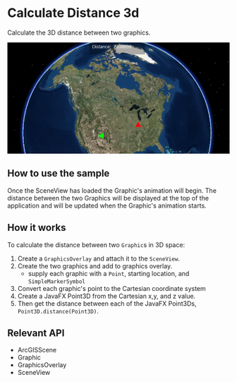 <h1>Calculate Distance 3d</h1>

<p>Calculate the 3D distance between two graphics.</p>

<p><img src="CalculateDistance3d.png"/></p>

<h2>How to use the sample</h2>

<p>Once the SceneView has loaded the Graphic's animation will begin. The distance between the two Graphics will be displayed at the top of the application and will be updated when the Graphic's animation starts. </p>

<h2>How it works</h2>

<p>To calculate the distance between two <code>Graphic</code>s in 3D space:</p>

<ol>
<li>Create a <code>GraphicsOverlay</code> and attach it to the <code>SceneView</code>.</li>
<li>Create the two graphics and add to graphics overlay.
<ul><li>supply each graphic with a <code>Point</code>, starting location, and <code>SimpleMarkerSymbol</code></li></ul></li>
<li>Convert each graphic's point to the Cartesian coordinate system</li>
<li>Create a JavaFX Point3D from the Cartesian x,y, and z value.</li>
<li>Then get the distance between each of the JavaFX Point3Ds, <code>Point3D.distance(Point3D)</code>.</li>
</ol>

<h2>Relevant API</h2>

<ul>
<li>ArcGISScene</li>
<li>Graphic</li>
<li>GraphicsOverlay</li>
<li>SceneView</li>
</ul>
